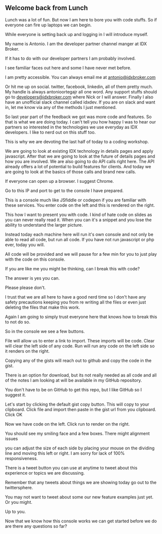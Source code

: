 ## Welcome back from Lunch

Lunch was a lot of fun. But now I am here to bore you with code stuffs.
 So if everyone can fire up laptops we can begin.

 While everyone is setting back up and logging in I will introduce myself.

 My name is Antonio. I am the developer partner channel manger at IDX Broker.

If it has to do with our developer partners I am probably involved.

I see familiar faces out here and some I have never met before.

I am pretty accessible. You can always email me at antonio@idxbroker.com

Or hit me up on social. twitter, facebook, linkedin, all of them pretty much.
My handle is always antonioortegajr all one word. Any support stuffs should go to
developers@idxbroker.com where Nick or I will answer. Finally I also have an
unofficial slack channel called idxdev. If you are on slack and want in, let me know
via any of the methods I just mentioned.

So last year part of the feedback we got was more code and features.
So that is what we are doing today. I can't tell you how happy I was to hear our partners
so interested in the technologies we use everyday as IDX developers. I like to nerd out
on this stuff too.

This is why we are devoting the last half of today to a coding workshop.

We are going to look at existing IDX technology in details pages and apply javascript.
After that we are going to look at the future of details pages and how you are involved.
We are also going to do API calls right here. The API already offers a lot of
potential to build features for clients. And today we are going to look at the basics of those
 calls and brand new calls.


If everyone can open up a browser. I suggest Chrome.

Go to this IP and port to get to the console I have prepared.

This is a console much like JSfiddle or codepen if you are familiar with
these services. You enter code on the left and this is rendered on the right.

This how I want to present you with code. I kind of hate code on slides as you can
never really read it. When you can it's a snippet and you lose the ability to
understand the larger picture.

Instead today each machine here will run it's own console and not only be able to read
all code, but run all code. If you have not run javascript or php ever, today you will.

All code will be provided and we will pause for a few min for you to just
play with the code on this console.

If you are like me you might be thinking, can I break this with code?

The answer is yes you can.

Please please don't.

I trust that we are all here to have a good nerd time so I don't have any safety
precautions keeping you from re writing all the files or
even just deleting the files that make this work.

Again I am going to simply trust everyone here that knows how to break this
to not do so.

So in the console we see a few buttons.

File will allow us to enter a link to import. These imports will be code. Clear will clear
 the left side of any code. Run will run any code on the left side
 so it renders on the right.

 Copying any of the gists will reach out to github and copy the code in the gist.

 There is an option for download, but its not really needed as all code and all
  of the notes I am looking at will be available in my GitHub repository.

  You don't have to be on GitHub to get this repo, but I like GitHub so I suggest it.

  Let's start by clicking the default gist copy button. This will copy to your clipboard.
  Click file and import then paste in the gist url from you clipboard. Click OK

  Now we have code on the left. Click run to render on the right.

  You should see my smiling face and a few boxes. There might alignment issues

  you can adjust the size of each side by placing your mouse on the dividing line and moving
  this left or right. I am sorry for lack of 100% responsiveness.

  There is a tweet button you can use at anytime to tweet about this experience or
topics we are discussing.

Remember that any tweets about things we are showing today go out to the twittersphere.

You may not want to tweet about some our new feature examples just yet. Or you might.

 Up to you.

 Now that we know how this console works we can get started before we do are there any
 questions so far?
